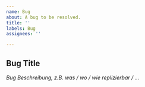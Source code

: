 ```yaml
---
name: Bug
about: A bug to be resolved.
title: ''
labels: Bug
assignees: ''

---
```


## Bug Title

*Bug Beschreibung, z.B. was / wo / wie replizierbar / ...*

